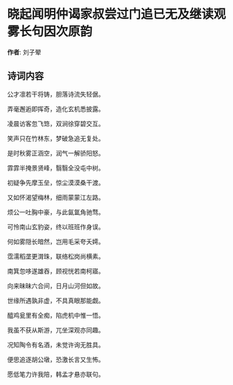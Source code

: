 # 晓起闻明仲谒家叔尝过门追已无及继读观雾长句因次原韵

**作者**: 刘子翚

## 诗词内容

公才凛若干将铸，胆落诗流失轻倨。

弄毫邂逅即挥奇，造化玄机悉披露。

凌晨访客忽飞筇，双涧徐穿碧交互。

笑声只在竹林东，梦破急追无复处。

是时秋雾正涵空，润气一解骄阳怒。

霏霏半掩景贤峰，翳翳全没屯中树。

初疑争先摩玉垒，惊尘漠漠桑干渡。

又如怀渴望梅林，细雨蒙蒙江左路。

烦公一吐胸中豪，与此氤氲角驰骛。

可怜南山玄豹姿，终以班班作身误。

何如雾隠长暗然，岂用毛采夸夭嫮。

霑濡稻垄更潸珠，联络松岗尚横素。

南箕忽哆遂雄吞，顾视恍若南柯寤。

向来昧昧六合间，日月山河但如故。

世缘所遇孰非虚，不具真眼那能觑。

醯鸡瓮里有全痴，陷虎机中惟一悟。

我虽不获从斯游，兀坐深观亦同趣。

况知陶令有名酒，未觉许询无胜具。

便思追逐胡公墩，恐激长言又生怖。

愿低笔力许我陪，韩孟才悬亦联句。

